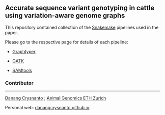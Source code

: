 ## Accurate sequence variant genotyping in cattle using variation-aware genome graphs

This repository contained collection of the [Snakemake](snakemake) pipelines used in the paper. 

Please go to the respective page for details of each pipeline:

- [Graphtyper](graphtyper_pipelines/)

- [GATK](gatk_pipelines/)

- [SAMtools](samtools_pipelines/)

  

### Contributor

------

[Danang Crysnanto](danang.crysnanto@usys.ethz.ch)  ; [Animal Genomics ETH Zurich](http://www.ag.ethz.ch/)   

Personal web: [danangcrysnanto.github.io](https://danangcrysnanto.github.io/)

